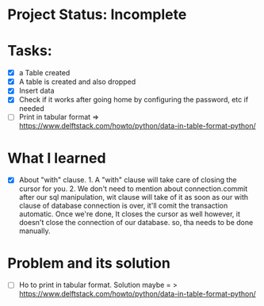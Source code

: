 # Project Status: Incomplete

# Tasks:

- [x] a Table created
- [x] A table is created and also dropped
- [x] Insert data
- [x] Check if it works after going home by configuring the password, etc if needed
- [ ] Print in tabular format => https://www.delftstack.com/howto/python/data-in-table-format-python/

# What I learned

- [x] About "with" clause. 1. A "with" clause will take care of closing the cursor for you. 2. We don't need to mention about connection.commit after our sql manipulation, wit clause will take of it as soon as our with clause of database connection is over, it'll comit the transaction automatic. Once we're done, It closes the cursor as well however, it doesn't close the connection of our database. so, tha needs to be done manually.

# Problem and its solution

- [ ] Ho to print in tabular format. Solution maybe = > https://www.delftstack.com/howto/python/data-in-table-format-python/
